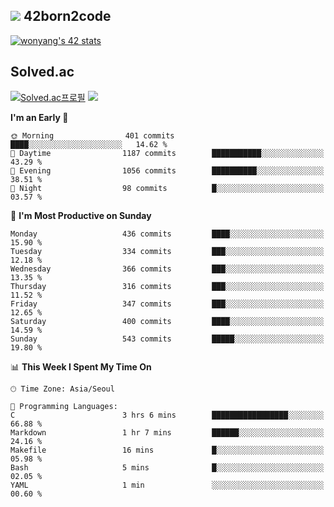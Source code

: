 
## <img src="https://img.shields.io/badge/-000000?style=flat&logo=42&logoColor=white"> 42born2code
<!--[![wonyang's 42 stats](https://badge42.vercel.app/api/v2/cl5nhe5b6007809kydha7ht42/stats?cursusId=21&coalitionId=88)](https://profile.intra.42.fr/users/wonyang)-->

[![wonyang's 42 stats](https://badge.mediaplus.ma/starryblue/wonyang?1337Badge=off&UM6P=off)](https://github.com/oakoudad/badge42)

## Solved.ac
[![Solved.ac프로필](http://mazassumnida.wtf/api/v2/generate_badge?boj=bennyws)](https://solved.ac/bennyws)
<a href="https://solved.ac/bennyws"><img src="http://mazandi.herokuapp.com/api?handle=bennyws&theme=cold"/></a>

<!--START_SECTION:waka-->
**I'm an Early 🐤** 

```text
🌞 Morning                401 commits         ████░░░░░░░░░░░░░░░░░░░░░   14.62 % 
🌆 Daytime                1187 commits        ███████████░░░░░░░░░░░░░░   43.29 % 
🌃 Evening                1056 commits        ██████████░░░░░░░░░░░░░░░   38.51 % 
🌙 Night                  98 commits          █░░░░░░░░░░░░░░░░░░░░░░░░   03.57 % 
```
📅 **I'm Most Productive on Sunday** 

```text
Monday                   436 commits         ████░░░░░░░░░░░░░░░░░░░░░   15.90 % 
Tuesday                  334 commits         ███░░░░░░░░░░░░░░░░░░░░░░   12.18 % 
Wednesday                366 commits         ███░░░░░░░░░░░░░░░░░░░░░░   13.35 % 
Thursday                 316 commits         ███░░░░░░░░░░░░░░░░░░░░░░   11.52 % 
Friday                   347 commits         ███░░░░░░░░░░░░░░░░░░░░░░   12.65 % 
Saturday                 400 commits         ████░░░░░░░░░░░░░░░░░░░░░   14.59 % 
Sunday                   543 commits         █████░░░░░░░░░░░░░░░░░░░░   19.80 % 
```


📊 **This Week I Spent My Time On** 

```text
🕑︎ Time Zone: Asia/Seoul

💬 Programming Languages: 
C                        3 hrs 6 mins        █████████████████░░░░░░░░   66.88 % 
Markdown                 1 hr 7 mins         ██████░░░░░░░░░░░░░░░░░░░   24.16 % 
Makefile                 16 mins             █░░░░░░░░░░░░░░░░░░░░░░░░   05.98 % 
Bash                     5 mins              █░░░░░░░░░░░░░░░░░░░░░░░░   02.05 % 
YAML                     1 min               ░░░░░░░░░░░░░░░░░░░░░░░░░   00.60 % 
```


<!--END_SECTION:waka-->
